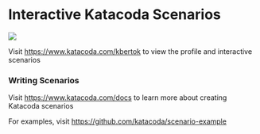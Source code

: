 # Interactive Katacoda Scenarios

[![](http://shields.katacoda.com/katacoda/kbertok/count.svg)](https://www.katacoda.com/kbertok "Get your profile on Katacoda.com")

Visit https://www.katacoda.com/kbertok to view the profile and interactive scenarios

### Writing Scenarios
Visit https://www.katacoda.com/docs to learn more about creating Katacoda scenarios

For examples, visit https://github.com/katacoda/scenario-example

